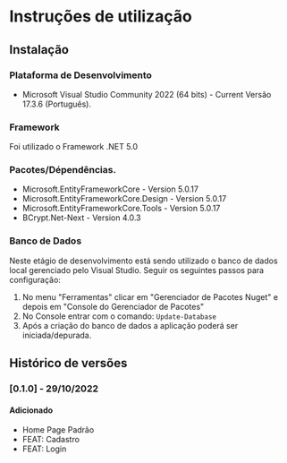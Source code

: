 # Instruções de utilização

## Instalação

### Plataforma de Desenvolvimento
- Microsoft Visual Studio Community 2022 (64 bits) - Current Versão 17.3.6 (Português).

### Framework
Foi utilizado o Framework .NET 5.0

### Pacotes/Dépendências.
- Microsoft.EntityFrameworkCore - Version 5.0.17
- Microsoft.EntityFrameworkCore.Design - Version 5.0.17
- Microsoft.EntityFrameworkCore.Tools - Version 5.0.17
- BCrypt.Net-Next - Version 4.0.3

### Banco de Dados
Neste etágio de desenvolvimento está sendo utilizado o banco de dados local gerenciado pelo Visual Studio.
Seguir os seguintes passos para configuração:

1. No menu "Ferramentas" clicar em "Gerenciador de Pacotes Nuget" e depois em "Console do Gerenciador de Pacotes"
1. No Console entrar com o comando: `Update-Database`
1. Após a criação do banco de dados a aplicação poderá ser iniciada/depurada.

## Histórico de versões

### [0.1.0] - 29/10/2022
#### Adicionado
- Home Page Padrão
- FEAT: Cadastro
- FEAT: Login

